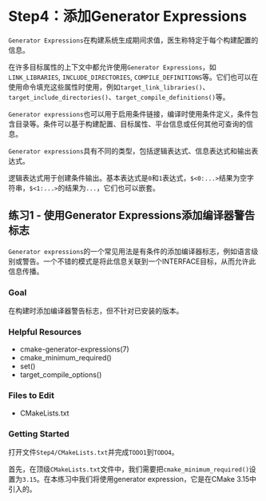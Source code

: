 # Step4：添加Generator Expressions

`Generator Expressions`在构建系统生成期间求值，医生称特定于每个构建配置的信息。

在许多目标属性的上下文中都允许使用`Generator Expressions`，如`LINK_LIBRARIES`, `INCLUDE_DIRECTORIES`, `COMPILE_DEFINITIONS`等。它们也可以在使用命令填充这些属性时使用，例如`target_link_libraries()`、`target_include_directories()`、`target_compile_definitions()`等。

`Generator expressions`也可以用于启用条件链接，编译时使用条件定义，条件包含目录等。条件可以基于构建配置、目标属性、平台信息或任何其他可查询的信息。

`Generator expressions`具有不同的类型，包括逻辑表达式、信息表达式和输出表达式。

逻辑表达式用于创建条件输出。基本表达式是`0`和`1`表达式，`$<0:...>`结果为空字符串，`$<1:...>`的结果为`...`，它们也可以嵌套。

## 练习1 - 使用Generator Expressions添加编译器警告标志

`Generator expressions`的一个常见用法是有条件的添加编译器标志，例如语言级别或警告。一个不错的模式是将此信息关联到一个INTERFACE目标，从而允许此信息传播。

### Goal

在构建时添加编译器警告标志，但不针对已安装的版本。

### Helpful Resources

+ cmake-generator-expressions(7)
+ cmake_minimum_required()
+ set()
+ target_compile_options()

### Files to Edit

+ CMakeLists.txt

### Getting Started

打开文件`Step4/CMakeLists.txt`并完成`TODO1`到`TODO4`。

首先，在顶级`CMakeLists.txt`文件中，我们需要把`cmake_minimum_required()`设置为`3.15`。在本练习中我们将使用generator expression，它是在CMake 3.15中引入的。